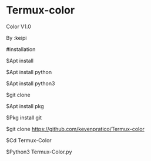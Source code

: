 # Termux-color
Color V1.0

By :keipi


#installation 

$Apt install 

$Apt install python

$Apt install python3

$git clone 

$Apt install pkg 

$Pkg install git

$git clone https://github.com/kevenpratico/Termux-color

$Cd Termux-Color

$Python3 Termux-Color.py 

